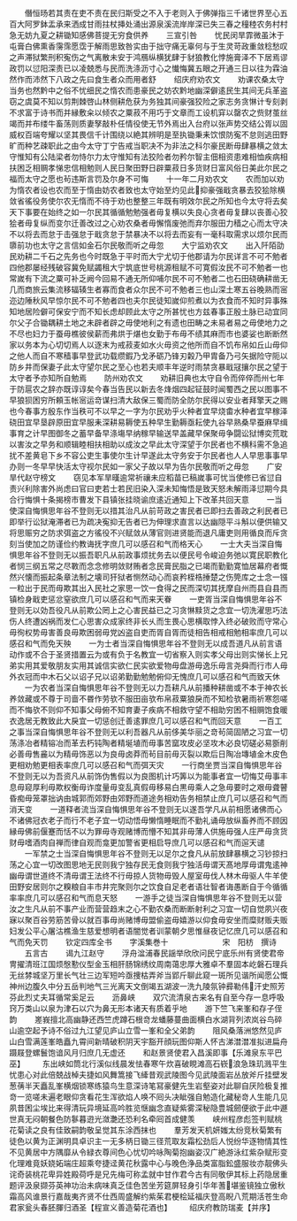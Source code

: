 <!-- { "loadSidebar": true } -->
　　僭恒旸若其责在吏不责在民归斯受之不入于老则入于佛弹指三千诸世界至心五百大阿罗鉢盂承来洒成甘雨拄杖挿处涌出源泉溪流岸岸深已失三春之穜稑农务村村急无妨九夏之耕锄知感佛菩提无穷食供养
　　三宣引咎
　　忧民闵旱霏微虽沐于屯膏白佛熏香霶霈愿霑于解雨思致咎实由于拙守痛无辜何与于生灵苛政重敛稔愁叹之声滞狱繁刑积寃伤之气离散未安于鸿鴈纵横犹肆于豺狼教化悖施膏泽不下居焉谬政罚以愆阳深责已以凌兢悉与民而洗涤沥寸心之懴悔冀五眼之开通三日以往为霖油然作而沛然下八政之先曰食生者众而用者舒
　　绍庆府劝农文
　　劝课农桑太守当务也然黔中之俗不忧细民之惰农而患豪民之妨农黔地幽深僻逺民生其间无兵革盗窃之虞莫不知以剪荆棘啓山林侧耕危获为务独其间豪强狡险之家志务贪惏计专刻剥不求富于诗书而并縁敷籴以倾农之粟菽不用巧于文章而工设机穽以罄农之赀财茧丝竭而并布缕牛畜荡则质妻孥敲朴任情役使无节外焉出入台府以张声势交结公胥以固威权百端夸耀以坚其畏信千计围绕以絶其辨明是至执锄秉耒饮恨防寃不怠则逃田野旷而种艺疎职此之由今太守丁宁告戒当职决不为非法之科尔豪民断毋肆暴横之敛太守惟知有公陆梁者勿恃尔力太守惟知有法狡险者勿矜尔智主佃相资患难相恤疾病相扶困乏相赒孝悌忠信相勉则人民日聚田野日辟粟菽日多货财日富风俗日美此尔民之福而太守之愿也茍违斯言罚及尔身不可悔
　　十一年二月劝农文
　　农而加以劝为惰农者设也农而至于惰由妨农者致也太守始至灼见此抑豪强戢贪暴去狡狯除横敛省徭役务使尔农无惰而不待于劝也整整三年既有明效尔民之所知也今太守将去矣天下事要在始终之如一尔民其循循勉勉强者毋复横以失良心贪者毋复肆以丧善心狡狯者毋复纵而变尔迁善改过之心劝农桑者毋懈惰废弛而弃尔服田力穑之心而太守决不以将去而怠于击强怠于戢贪怠于禁暴决不以将去而妄有一毫科取需求以烦尔民而隳前功也太守之言信如金石尔民敬而听之毋忽
　　大宁监劝农文
　　出入阡陌劭民劝耕二千石之先务也今时既急于平时而大宁尤切于他郡请为尔民详言不可不勉者四他郡屡经残破容冀免赋蠲租大宁筑底世号桃源租赋不可寛假汝民不可不勉者一也常嵗有下流之粟可补乏阙今回易不通无所仰哺尔民不可不勉者二也石田硗确耕凿无几而商旅云集流移辐辏生者寡而食者众尔民不可不勉者三也山深土寒五谷晚熟而宻迩边陲秋风早惊尔民不可不勉者四也夫尔民徒知嵗仰煎煮以为衣食而不知时异事殊知地居险僻可保安宁而不知长虑却顾此太守之所甚忧也方兹春事正殷土脉已动宜同尔父子合锄耦耕土地之未辟者辟之毋使地利之有遗也田畴之未易者易之毋使地力之不尽也妇力于蚕毋樵彼侯薪而弗烘于煁也女勤于布毋不绩其麻而市也婆娑也断断然家以务本为心切切焉人以逐末为戒菽麦如水火毋资之他所而自不饥布帛如丘山毋仰之他人而自不寒穑事早登武功载缵鍜乃戈矛砺乃锋刃糓乃甲胄备乃弓矢据险守阨以防乡井而保妻子此太守望尔民之至心也若夫顺丰年逆时雨禁贪暴戢冦攘尔民之望于太守者予亦知所自勉焉
　　防州劝农文
　　劝耕旧典也太守自令而倅倅而州七年于防扈农之辞亦既谆谆矣今春当告民以新去冬烽烟四起钲鼓时闻蜀西之民以图事不早狼狈困穷所頼玉帐宻运竒谋扫清大敌保三蜀而防全防尔民得以安业者拜擎天之赐也今春事方殷东作当秩可不以早之一字为尔民劝乎火种者宜早烧畬水种者宜早稼泽硗田宜早垦辟原田宜早服耒深耕易耨使五种早生勤耨亟耘使九谷早熟桑早蚕麻早缉事育之计早图御冬之蓄早备早涤塲早纳稼早输送早盖藏早保聚毋争闘讼狱博奕荒耽以害汝之早务和顺辑睦相扶相助以成汝之早此太守深望于尔民者也不横科需不急追扰不差黄皂下乡不容公吏生事使尔生计早遂此太守务安于尔民者也人人早思事事早办则一冬早早快活太守视尔民如一家父子故以早为告尔民敬而听之毋忽
　　广安旱代赵守榜文
　　窃见本军旱暵逾常祈禳未应稻苗已稿嵗事可忧当使修已省愆自责兴利除害外尚虑曰官曰吏若士若民旧染入深未知悔悟是致天怒未解雨泽愆期今具合行悔惧十条揭榜市曹发下县镇张挂晓谕庶逺近通知上下改革共回天意
　　一当使深自悔惧思年谷不登则无以措其治凡从前苛政之害民者已即扫去善政之利民者已即举行讼狱淹滞者已为疏决寃抑无告者已为伸理求直言以达幽隠平斗斛以便供输又将思赈穷之防求弭盗之方徭役不兴赋敛从薄官则进贤能而退凡庸吏则用循良而斥贪刻当使加之防谨俭约教诲抚字庶几可以感召和气而格天心
　　一士大夫当深自悔惧思年谷不登则无以振吾职凡从前政事烦扰务去以便民号令峻迫务弛以寛民职教化者悯三纲五常之尽斁而念念修明敛财贿者念民膏民脂之已竭而勤勤寛恤居幕府者慨然兴懐而振起条章法制之壊司犴狱者恻然动心而哀矜桎梏捶楚之伤筦库之士念一镪一粒出于民而毋欺其出入民社之家思一饮一食得之民而深切其抚摩自州而县自县而镇检身戢吏惩忿窒欲庶几可以感召和气而来天眷
　　一吏胥当深自悔惧思年谷不登则无以効吾役凡从前欺公罔上之心害民益已之习贪惏黩货之念宜一切洗濯思巧法伤人终遭凶祸而发仁心思害众成家终非长乆而生畏心思横取悖入终必破败而守常心毋徇权势毋害善良毋欺困弱毋党凶盗自吏而胥自胥而徒相告相戒相勉相率庶几可以感召和气而免天殃
　　一为士者当深自悔惧思年谷不登则无以成吾道凡从前言语动作或不合于圣贤措置云为或有负于名教宜一切省察入则实孝父母出则实悌长上兄弟实用其爱敬朋友实用其诚信实欲仁民实欲爱物毋盘游毋逸乐毋言尧舜而行市人毋外衣冠而中木石父以诏子兄以诏弟勤勤勉勉俯仰无愧庶几可以感召和气而致天休
　　一为农者当深自悔惧思年谷不登则无以力吾耕凡从前播种耕凿或不本于神农长养敛藏或不尊于司啬不昬作劳欤不服田亩欤布帛菽粟狼戾而不知检欤暑雨祈寒怨嗟而不悔欤不则仰不知事父母俯不知育妻子疾病不相救守望不相助穷困不相赒饱食暖衣逸居无教致此大戾宜一切惩创迁善逺罪庶几可以感召和气而回天意
　　一百工之事当深自悔惧思年谷不登则无以利吾器凡从前侈美华丽之竒茍简固陋之习宜一切荡涤冶者精镕冶而革去朽钝陶者精埏埴而毋事苦窳攻皮必坚攻木必良切磋必易斵削必善毋售麄以为精毋饰恶以为良毋卤莽而茍目前毋灭裂以欺后日陶冶塼埴金木皮色更相劝勉更相表率庶几可以感召和气而弭天灾
　　一行商坐贾当深自悔惧思年谷不登则无以为吾资凡从前饰伪售假以为良图机计巧筭以为能事者宜一切悔艾毋事丰息毋窥厚利毋欺权衡毋诈度量毋变乱真假毋移易白黒毋乘人之急毋要时之艰毋聋瞽昏痴毋笼罩拙讷由城郭而郊野由郊野而道途务相劝告务相禁止庶几可以感召和气而消天变
　　一道释者流当深自悔惧思年谷不登则无以遂吾学凡从前相愿诸佛而心不诸佛冠衣老子而行不老子宜一切动悟毋懒惰睡眠而不勤礼诵毋放纵畜养而不顾因縁毋佛前偃蹇而恬不以为罪毋寺观赌博而懵不知其非毋薄人供施毋强人庄严毋贪货财毋嗜酒肉自禅而律自观而龛更加警省更相启导庶几可以感召和气而逭天谴
　　一军禁之士当深自悔惧思年谷不登则无以足尔之食凡从前放肆暴横之习钞掠扫荡之心宜一切改图思地无民则我宁独存民无食则我宁独活毋谓天髙地厚毋谓鬼逺神幽毋谓世道终不清毋谓王法终不行毋掠人货物毋毁人屋室毋伐人林木毋驱人牛羊使田野安居则尔之糗粮自丰市井完聚则尔之饮食自足老者语壮智者诲愚断自于今循循率率庶几可以感召和气而息天怒
　　一游手之徒当深自悔惧思年谷不登则无以营汝之生凡从前不事产业而营营趋末之心不勤农桑而断断射利之习宜一切自觉夙兴夜寐以聚百谷劳筋苦骨以就百事毋尚赌博毋盟偷盗毋嬉游以仰食毋安坐而糜财贩夫贩妇发公平心屠沽樵渔生慈爱想明者语闇觉者训蒙朝夕思惟昼夜记忆庶几可以感召和气而免天罚
　　钦定四库全书
　　字溪集巻十　　　　　　　宋　阳枋　撰诗
　　五言古
　　谒九江赵守
　　浮舟湓浦春民謡举欣欣问民宁底乐州有贤使君帝冑擢清班江国烦慇懃仪型金玉相肝肠锦绣纹周南蔼忠厚大雅卓不羣固本屹磐石理兵无丝棼城坚万里长气壮三边军短吟亟捜枯弄斧当郢斤聊此窥一斑所见谐所闻愿公慨神州边腹久中分五岳判地气三光离天文倒竭五湖波一洗九陵氛钟彛勒伟汗史照芳芬此烈丈夫耳循常奚足云
　　沥鼻峡
　　双穴流清泉古来名有自至今存一息呼吸窍万类山以泉为津石以穴为鼻无形本诸天有质着乎地
　　游下竺飞来峯和存子侄韵
　　嵳峩擅北高幽静还西竺虎蹲石根竒龙蟠藤蔓曲面横白水湖背列浓岚谷鸟碎山逾空起予诗不俗过九江望见庐山立雪一峯和全父弟韵
　　阻风桑落洲悠然见庐山白雪满莲峯皓矗九霄间新晴破积阴天宇豁开顔玩图仰斯人怀古涕澘澘准拟进扁舟蹑屐登螺鬟饱谙风月归庶几无虚还
　　和赵景贤使君入昌溪即事【乐滩泉东平巴巫】
　　东出峡如筒北行溪似线晨发怯春寒午炊喜破睍滩高石嵚浪急珠玑溅平生忧患心对此倍兢战棹夫捷如风舞篙接飞縴昔观武陵图今见武陵面岩丛放斧斤挂壁发葱蒨半天矗乱峯横烟锁寒练猿鸟生意深诗笔冩豪健先生岩壑姿对此聊自厌险极复推竒一览嗟未遍老眼仰贪看花生浑欲焰人唤不囘头决眦强自勉造化藏秘竒人生能几见夙昔困尘埃比来得清玩异境延高吟胜览惬幽念直疑紫雾深秘隐豊城劒便欲于此中遯世真无闷朝餐色防鬖暮逰光潋灔还恐利名牵囘首成健羡
　　峡州程彦彪签判赋桃花菊读之良有佳致嗣韵敬呈觉其东涂西抹也
　　羣芳发天机妍媸太纷竞秋菊繁有徒色以黄为正渊明具卓识主一无多柄日锄三径荒取友霜松劲后人悦纷华逐物情其性不见黄居中方隅靡从令緑衣尊间色心忧切吟咏陶菊抱幽姿汉广絶游泳红紫杂赋形变化理难竟妖娆妬端庄超乘夸捷迳黄花秋露中心与晚色浄品类富脂鈆盛服妆亦靓佛头诧奇装桃花卑异姓殿荷呼是兄先梅可称孟就中甘作君今古有同敬伊其标上药隐居重题评汲泉撷芬英神功治未病味真乏佳色苦坐芳筵屏轻身引华年蓍堪鉴镜独立傲秋霜高风谁景行嘉哉夷齐贤不仕西周盛解约紫茱君梗桧延福庆登高睨八荒期活苍生命君家瓮头春胚腪归酒圣【程宣义善造菊花酒也】
　　绍庆府教防瑞麦【并序】
